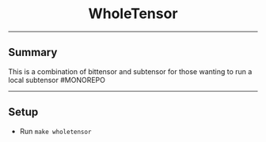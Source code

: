 <div align="center">

# **WholeTensor** <!-- omit in toc -->
</div>

***
## Summary 
This is a combination of bittensor and subtensor for those wanting to run a local subtensor #MONOREPO

***

## Setup


- Run ```make wholetensor```

